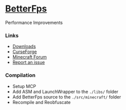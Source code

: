 # [BetterFps](http://guichaguri.github.io/BetterFps/)
Performance Improvements

### Links
* [Downloads](http://guichaguri.github.io/BetterFps/)
* [CurseForge](http://minecraft.curseforge.com/mc-mods/229876-betterfps)
* [Minecraft Forum](http://www.minecraftforum.net/forums/mapping-and-modding/minecraft-mods/2413822-betterfps-performance-improvements-1-7-10-1-8)
* [Report an issue](https://github.com/Guichaguri/BetterFps/issues/new)

### Compilation
* Setup MCP
* Add ASM and LaunchWrapper to the `./libs/` folder
* Add BetterFps source to the `./src/minecraft/` folder
* Recompile and Reobfuscate
